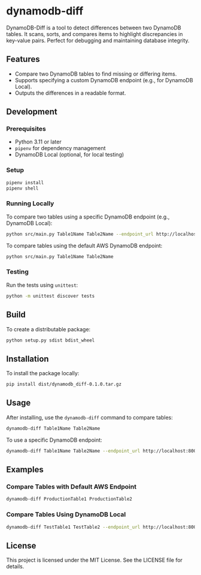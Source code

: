 # dynamodb-diff
DynamoDB-Diff is a tool to detect differences between two DynamoDB tables. It scans, sorts, and compares items to highlight discrepancies in key-value pairs. Perfect for debugging and maintaining database integrity.

## Features
- Compare two DynamoDB tables to find missing or differing items.
- Supports specifying a custom DynamoDB endpoint (e.g., for DynamoDB Local).
- Outputs the differences in a readable format.

## Development
### Prerequisites
- Python 3.11 or later
- `pipenv` for dependency management
- DynamoDB Local (optional, for local testing)

### Setup
```bash
pipenv install
pipenv shell
```

### Running Locally
To compare two tables using a specific DynamoDB endpoint (e.g., DynamoDB Local):
```bash
python src/main.py Table1Name Table2Name --endpoint_url http://localhost:8000
```

To compare tables using the default AWS DynamoDB endpoint:
```bash
python src/main.py Table1Name Table2Name
```

### Testing
Run the tests using `unittest`:
```bash
python -m unittest discover tests
```

## Build
To create a distributable package:
```bash
python setup.py sdist bdist_wheel
```

## Installation
To install the package locally:
```bash
pip install dist/dynamodb_diff-0.1.0.tar.gz
```

## Usage
After installing, use the `dynamodb-diff` command to compare tables:
```bash
dynamodb-diff Table1Name Table2Name
```

To use a specific DynamoDB endpoint:
```bash
dynamodb-diff Table1Name Table2Name --endpoint_url http://localhost:8000
```

## Examples
### Compare Tables with Default AWS Endpoint
```bash
dynamodb-diff ProductionTable1 ProductionTable2
```

### Compare Tables Using DynamoDB Local
```bash
dynamodb-diff TestTable1 TestTable2 --endpoint_url http://localhost:8000
```

## License
This project is licensed under the MIT License. See the LICENSE file for details.
